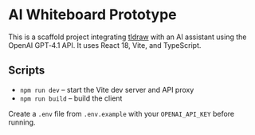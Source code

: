 # AI Whiteboard Prototype

This is a scaffold project integrating [tldraw](https://tldraw.dev) with an AI assistant using the OpenAI GPT‑4.1 API. It uses React 18, Vite, and TypeScript.

## Scripts

- `npm run dev` – start the Vite dev server and API proxy
- `npm run build` – build the client

Create a `.env` file from `.env.example` with your `OPENAI_API_KEY` before running.
